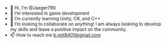 - 👋 Hi, I’m @Jaeger790
- 👀 I’m interested in game development 
- 🌱 I’m currently learning Unity, C#, and C++
- 💞️ I’m looking to collaborate on anything! I am always lookiing to develop my skills and leave a positive impact on the           community.
- 📫 How to reach me b.rott8401@gmail.com

<!---
I am currently attending WGU for a Bachelors in Software Development. 
--->
